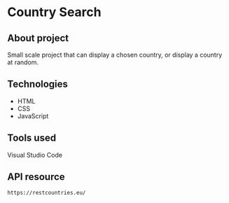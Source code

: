 # Country Search
## About project
Small scale project that can display a chosen country, or display a country at random. 
## Technologies
* HTML
* CSS
* JavaScript
## Tools used
Visual Studio Code
## API resource
`https://restcountries.eu/`
